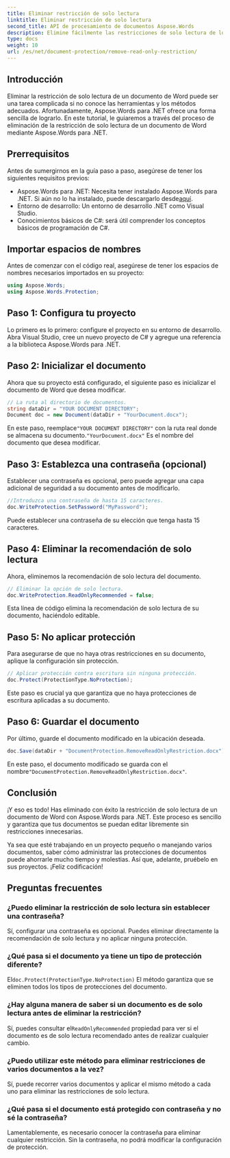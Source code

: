 ```yaml
---
title: Eliminar restricción de solo lectura
linktitle: Eliminar restricción de solo lectura
second_title: API de procesamiento de documentos Aspose.Words
description: Elimine fácilmente las restricciones de solo lectura de los documentos de Word con Aspose.Words para .NET con nuestra guía detallada paso a paso. Perfecta para desarrolladores.
type: docs
weight: 10
url: /es/net/document-protection/remove-read-only-restriction/
---
```

## Introducción

Eliminar la restricción de solo lectura de un documento de Word puede ser una tarea complicada si no conoce las herramientas y los métodos adecuados. Afortunadamente, Aspose.Words para .NET ofrece una forma sencilla de lograrlo. En este tutorial, le guiaremos a través del proceso de eliminación de la restricción de solo lectura de un documento de Word mediante Aspose.Words para .NET.

## Prerrequisitos

Antes de sumergirnos en la guía paso a paso, asegúrese de tener los siguientes requisitos previos:

-  Aspose.Words para .NET: Necesita tener instalado Aspose.Words para .NET. Si aún no lo ha instalado, puede descargarlo desde[aquí](https://releases.aspose.com/words/net/).
- Entorno de desarrollo: Un entorno de desarrollo .NET como Visual Studio.
- Conocimientos básicos de C#: será útil comprender los conceptos básicos de programación de C#.

## Importar espacios de nombres

Antes de comenzar con el código real, asegúrese de tener los espacios de nombres necesarios importados en su proyecto:

```csharp
using Aspose.Words;
using Aspose.Words.Protection;
```

## Paso 1: Configura tu proyecto

Lo primero es lo primero: configure el proyecto en su entorno de desarrollo. Abra Visual Studio, cree un nuevo proyecto de C# y agregue una referencia a la biblioteca Aspose.Words para .NET.

## Paso 2: Inicializar el documento

Ahora que su proyecto está configurado, el siguiente paso es inicializar el documento de Word que desea modificar.

```csharp
// La ruta al directorio de documentos.
string dataDir = "YOUR DOCUMENT DIRECTORY";
Document doc = new Document(dataDir + "YourDocument.docx");
```

 En este paso, reemplace`"YOUR DOCUMENT DIRECTORY"` con la ruta real donde se almacena su documento.`"YourDocument.docx"` Es el nombre del documento que desea modificar.

## Paso 3: Establezca una contraseña (opcional)

Establecer una contraseña es opcional, pero puede agregar una capa adicional de seguridad a su documento antes de modificarlo.

```csharp
//Introduzca una contraseña de hasta 15 caracteres.
doc.WriteProtection.SetPassword("MyPassword");
```

Puede establecer una contraseña de su elección que tenga hasta 15 caracteres.

## Paso 4: Eliminar la recomendación de solo lectura

Ahora, eliminemos la recomendación de solo lectura del documento.

```csharp
// Eliminar la opción de solo lectura.
doc.WriteProtection.ReadOnlyRecommended = false;
```

Esta línea de código elimina la recomendación de solo lectura de su documento, haciéndolo editable.

## Paso 5: No aplicar protección

Para asegurarse de que no haya otras restricciones en su documento, aplique la configuración sin protección.

```csharp
// Aplicar protección contra escritura sin ninguna protección.
doc.Protect(ProtectionType.NoProtection);
```

Este paso es crucial ya que garantiza que no haya protecciones de escritura aplicadas a su documento.

## Paso 6: Guardar el documento

Por último, guarde el documento modificado en la ubicación deseada.

```csharp
doc.Save(dataDir + "DocumentProtection.RemoveReadOnlyRestriction.docx");
```

 En este paso, el documento modificado se guarda con el nombre`"DocumentProtection.RemoveReadOnlyRestriction.docx"`.

## Conclusión

¡Y eso es todo! Has eliminado con éxito la restricción de solo lectura de un documento de Word con Aspose.Words para .NET. Este proceso es sencillo y garantiza que tus documentos se puedan editar libremente sin restricciones innecesarias. 

Ya sea que esté trabajando en un proyecto pequeño o manejando varios documentos, saber cómo administrar las protecciones de documentos puede ahorrarle mucho tiempo y molestias. Así que, adelante, pruébelo en sus proyectos. ¡Feliz codificación!

## Preguntas frecuentes

### ¿Puedo eliminar la restricción de solo lectura sin establecer una contraseña?

Sí, configurar una contraseña es opcional. Puedes eliminar directamente la recomendación de solo lectura y no aplicar ninguna protección.

### ¿Qué pasa si el documento ya tiene un tipo de protección diferente?

El`doc.Protect(ProtectionType.NoProtection)` El método garantiza que se eliminen todos los tipos de protecciones del documento.

### ¿Hay alguna manera de saber si un documento es de solo lectura antes de eliminar la restricción?

 Sí, puedes consultar el`ReadOnlyRecommended` propiedad para ver si el documento es de solo lectura recomendado antes de realizar cualquier cambio.

### ¿Puedo utilizar este método para eliminar restricciones de varios documentos a la vez?

Sí, puede recorrer varios documentos y aplicar el mismo método a cada uno para eliminar las restricciones de solo lectura.

### ¿Qué pasa si el documento está protegido con contraseña y no sé la contraseña?

Lamentablemente, es necesario conocer la contraseña para eliminar cualquier restricción. Sin la contraseña, no podrá modificar la configuración de protección.
